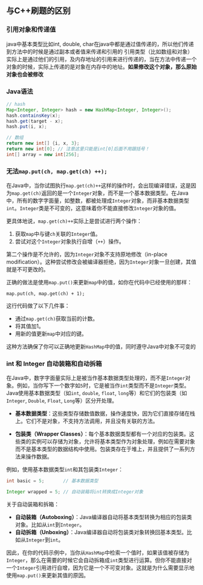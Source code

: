 ## 与C++刷题的区别
### 引用对象和传递值
java中基本类型比如int, double, char在java中都是通过值传递的，所以他们传递到方法中的时候是通过副本或者值来传递和引用的
引用类型（比如数组和对象）实际上是通过他们的引用，及内存地址的引用来进行传递的，当在方法中传递一个对象的时候，实际上传递的是对象在内存中的地址。**如果修改这个对象，那么原始对象也会被修改**


### Java语法
```java
// hash
Map<Integer, Integer> hash = new HashMap<Integer, Integer>();
hash.containsKey(x);
hash.get(target - x);
hash.put(i, x);

// 数组
return new int[] {i, x, 3};
return new int[0]; // 注意这里只能是int[0]后面不用跟括号！
int[] array = new int[256];


```

### 无法`map.put(ch, map.get(ch) ++);`

在Java中，当你试图执行`map.get(ch)++`这样的操作时，会出现编译错误，这是因为`map.get(ch)`返回的是一个`Integer`对象，而不是一个基本数据类型。在Java中，所有的数字字面量，如整数，都被处理成`Integer`对象，而非基本数据类型`int`。`Integer`类是不可变的，这意味着你不能直接修改`Integer`对象的值。

更具体地说，`map.get(ch)++`实际上是尝试进行两个操作：

1. 获取`map`中与键`ch`关联的`Integer`值。
2. 尝试对这个`Integer`对象执行自增（`++`）操作。

第二个操作是不允许的，因为`Integer`对象不支持原地修改（in-place modification）。这种尝试修改会被编译器拒绝，因为`Integer`对象一旦创建，其值就是不可更改的。

正确的做法是使用`map.put()`来更新`map`中的值，如你在代码中已经使用的那样：

`map.put(ch, map.get(ch) + 1);`

这行代码做了以下几件事：

- 通过`map.get(ch)`获取当前的计数。
- 将其值加1。
- 用新的值更新`map`中对应的键。

这种方法确保了你可以正确地更新`HashMap`中的值，同时遵守Java中对象不可变的




### int 和 Integer 自动装箱和自动拆箱


在Java中，数字字面量实际上是被当作基本数据类型处理的，而不是`Integer`对象。例如，当你写下一个数字如`5`时，它是被当作`int`类型而不是`Integer`类型。Java使用基本数据类型（如`int`, `double`, `float`, `long`等）和它们的包装类（如`Integer`, `Double`, `Float`, `Long`等）区分开处理。

- **基本数据类型**：这些类型存储数值数据，操作速度快，因为它们直接存储在栈上。它们不是对象，不支持方法调用，并且没有关联的方法。
    
- **包装类（Wrapper Classes）**：每个基本数据类型都有一个对应的包装类。这些类的实例可以存储为对象，允许将基本类型作为对象处理，例如在需要对象而不是基本类型的数据结构中使用。包装类存在于堆上，并且提供了一系列方法来操作数据。
    

例如，使用基本数据类型`int`和其包装类`Integer`：


```java
int basic = 5;       // 基本数据类型 

Integer wrapped = 5; // 自动装箱将int转换成Integer对象
```


关于自动装箱和拆箱：

- **自动装箱（Autoboxing）**：Java编译器自动将基本类型转换为相应的包装类对象。比如从`int`到`Integer`。
- **自动拆箱（Unboxing）**：Java编译器自动将包装类对象转换回基本类型。比如从`Integer`到`int`。

因此，在你的代码示例中，当你从`HashMap`中检索一个值时，如果该值被存储为`Integer`，那么在需要的时候它会自动拆箱成`int`类型进行运算。但你不能直接对一个`Integer`引用进行自增，因为它是一个不可变对象。这就是为什么需要显示地使用`map.put()`来更新其值的原因。